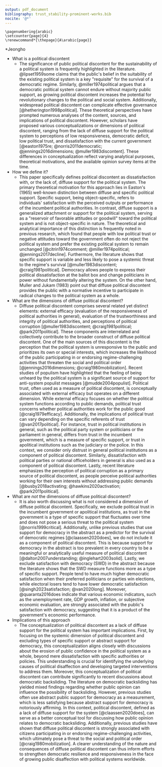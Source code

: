 ```yaml
---
output: pdf_document
bibliography: trust_stability-prominent-works.bib
nocite: '@*'
---
```


```{=tex}
\pagenumbering{arabic}
\setcounter{page}{4}
\renewcommand*{\thepage}{A\arabic{page}}
```

*Jeongho

* What is a political discontent
	* The significance of public political discontent for the sustainability of a political system is frequently highlighted in the literature. @lipset1959some claims that the public's belief in the suitability of the existing political system is a key "requisite" for the survival of a democratic regime. Similarly, @miller1974political argues that a democratic political system cannot endure without majority public support, as growing political discontent increases the potential for revolutionary changes to the political and social system. Additionally, widespread political discontent can complicate effective governance [@hetherington1998political]. These theoretical perspectives have prompted numerous analyses of the content, sources, and implications of political discontent. However, scholars have proposed various conceptualizations or dimensions of political discontent, ranging from the lack of diffuse support for the political system to perceptions of low responsiveness, democratic deficit, low political trust, and dissatisfaction with the current government [@easton1975re; @norris2011democratic; @jennings2016dimensions; @muller1983discontent]. These differences in conceptualization reflect varying analytical purposes, theoretical motivations, and the available opinion survey items at the time.
* How we define it?
	* This paper specifically defines political discontent as dissatisfaction with, or the lack of, diffuse support for the political system. The primary theoretical motivation for this approach lies in Easton's (1965) well-known distinction between diffuse and specific political support. Specific support, being object-specific, refers to individuals' satisfaction with the perceived outputs or performance of the incumbent political authorities. In contrast, diffuse support is a generalized attachment or support for the political system, serving as a "reservoir of favorable attitudes or goodwill" toward the political system and is not object-specific in nature. The theoretical and analytical importance of this distinction is frequently noted in previous research, which found that people with low political trust or negative attitudes toward the government often do not reject the political system and prefer the existing political system to remain unchanged [@citrin1974comment; @miller1974political; @jennings2017decline]. Furthermore, the literature shows that specific support is variable and less likely to pose a systemic threat to the regime's survival [@muller1983discontent; @craig1981political]. Democracy allows people to express their political dissatisfaction at the ballot box and change politicians in power without fundamentally altering the system. On the other hand, Muller and Jukam (1983) point out that diffuse political discontent provides the public with a normative incentive to participate in radical changes to the political system as a whole.
* What are the dimensions of diffuse political discontent?
	* Diffuse political discontent comprises several related yet distinct elements: external efficacy (evaluation of the responsiveness of political authorities in general), evaluation of the trustworthiness and integrity of political authorities, and perceptions of political corruption [@muller1983discontent; @craig1981political; @park2011political]. These components are interrelated and collectively contribute to the broader construct of diffuse political discontent. One of the main sources of this discontent is the perception that the political system is unresponsive to the public and prioritizes its own or special interests, which increases the likelihood of the public participating in or endorsing regime-challenging activities that threaten the social and political order [@jennings2016dimensions; @craig1980mobilization]. Recent studies of populism have highlighted that the feeling of being unheard by the political system is a significant source of support for anti-system populist messages [@mudde2004populist]. Political trust, often used as a measure of political discontent, is conceptually associated with external efficacy but operates on a different dimension. While external efficacy focuses on whether the political system functions according to public demands, political trust concerns whether political authorities work for the public good [@craig1979efficacy]. Additionally, the implications of political trust can vary depending on the specific referents of trust [@van2017political]. For instance, trust in political institutions in general, such as the political party system or politicians or the parliament in general, differs from trust in the incumbent government, which is a measure of specific support, or trust in apolitical institutions such as the judiciary or the police. In this context, we consider only distrust in general political institutions as a component of political discontent. Similarly, dissatisfaction with political parties or national officeholders in general is also used as a component of political discontent. Lastly, recent literature emphasizes the perception of political corruption as a primary source of political discontent, as people perceive political authorities working for their own interests without addressing public demands [@busby2018activating; @hawkins2020activation; @park2011political].
* What are *not* the dimensions of diffuse political discontent?
	* It is also worth discussing what is not considered a dimension of diffuse political discontent. Specifically, we exclude political trust in the incumbent government or apolitical institutions, as trust in the government is a type of specific support that fluctuates over time and does not pose a serious threat to the political system [@norris1999critical]. Additionally, unlike previous studies that use support for democracy in the abstract as a predictor for the survival of democratic regimes [@claassen2020does], we do not include it as a component of political discontent. This is because support for democracy in the abstract is too prevalent in every country to be a meaningful or analytically useful measure of political discontent [@dalton2007understanding; @inglehart2003solid]. Lastly, we exclude satisfaction with democracy (SWD) in the abstract because the literature shows that the SWD measure functions more as a type of specific support. People tend to have much higher democratic satisfaction when their preferred politicians or parties win elections, while electoral losers tend to have lower democratic satisfaction [@singh2023satisfaction; @van2020long]. Moreover, @quaranta2016does indicate that various economic indicators, such as the unemployment rate, GDP growth, inflation, or subjective economic evaluation, are strongly associated with the public's satisfaction with democracy, suggesting that it is a product of the government's economic performance.
* Implications of this approach
	* The conceptualization of political discontent as a lack of diffuse support for the political system has important implications. First, by focusing on the systemic dimension of political discontent and excluding types of specific support or abstract support for democracy, this conceptualization aligns closely with discussions about the erosion of public confidence in the political system as a whole, beyond mere dissatisfaction with specific authorities or policies. This understanding is crucial for identifying the underlying causes of political disaffection and developing targeted interventions to address them. Moreover, this conceptualization of political discontent can contribute significantly to recent discussions about democratic backsliding. The literature on democratic backsliding has yielded mixed findings regarding whether public opinion can influence the possibility of backsliding. However, previous studies often use abstract public support for democracy as a measurement, which is less satisfying because abstract support for democracy is notoriously affirming. In this context, political discontent, defined as a lack of diffuse support for the system [@claassen2020does], can serve as a better conceptual tool for discussing how public opinion relates to democratic backsliding. Additionally, previous studies have shown that diffuse political discontent is strongly associated with citizens participating in or endorsing regime-challenging activities, which ultimately pose a threat to the social and political order [@craig1980mobilization]. A clearer understanding of the nature and consequences of diffuse political discontent can thus inform efforts to strengthen democratic resilience and responsiveness in the face of growing public disaffection with political systems worldwide.
